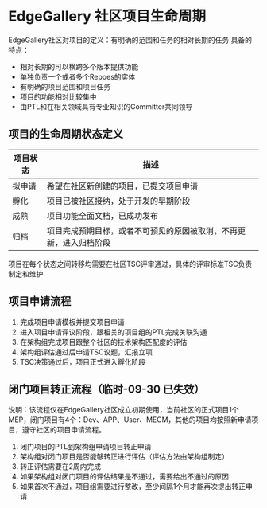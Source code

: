 # EdgeGallery 社区项目生命周期
EdgeGallery社区对项目的定义：有明确的范围和任务的相对长期的任务
具备的特点：
* 相对长期的可以横跨多个版本提供功能
* 单独负责一个或者多个Repoes的实体
* 有明确的项目范围和项目任务
* 项目的功能相对比较集中
* 由PTL和在相关领域具有专业知识的Committer共同领导
## 项目的生命周期状态定义
| 项目状态 | 描述                                |
|------|-----------------------------------|
| 拟申请  | 希望在社区新创建的项目，已提交项目申请               |
| 孵化   | 项目已被社区接纳，处于开发的早期阶段                |
| 成熟   | 项目功能全面文档，已成功发布                    |
| 归档   | 项目完成预期目标，或者不可预见的原因被取消，不再更新，进入归档阶段 |

项目在每个状态之间转移均需要在社区TSC评审通过，具体的评审标准TSC负责制定和维护

## 项目申请流程
1.	完成项目申请模板并提交项目申请
2.	进入项目申请评议阶段，跟相关的项目组的PTL完成关联沟通
3.	在架构组完成项目跟整个社区的技术架构匹配度的评估
4.	架构组评估通过后申请TSC议题，汇报立项
5.	TSC决策通过后，项目正式进入孵化阶段


## 闭门项目转正流程（临时-09-30 已失效）
说明：该流程仅在EdgeGallery社区成立初期使用，当前社区的正式项目1个 MEP，闭门项目有4个：Dev、APP、User、MECM，其他的项目均按照新申请项目，遵守社区的项目申请流程。
1.	闭门项目的PTL到架构组申请项目转正申请
2.	架构组对闭门项目是否能够转正进行评估（评估方法由架构组制定）
3.	转正评估需要在2周内完成
4.	如果架构组对闭门项目的评估结果是不通过，需要给出不通过的原因
5.	如果首次不通过，项目组需要进行整改，至少间隔1个月才能再次提出转正申请
